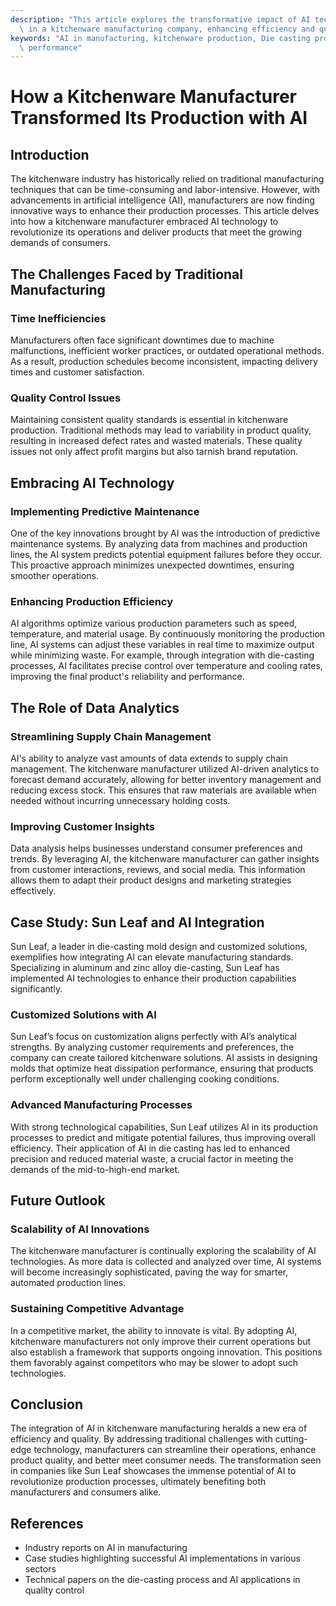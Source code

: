 ```yaml
---
description: "This article explores the transformative impact of AI technology on production processes\
  \ in a kitchenware manufacturing company, enhancing efficiency and quality."
keywords: "AI in manufacturing, kitchenware production, Die casting process, Heat dissipation\
  \ performance"
---
```

# How a Kitchenware Manufacturer Transformed Its Production with AI

## Introduction

The kitchenware industry has historically relied on traditional manufacturing techniques that can be time-consuming and labor-intensive. However, with advancements in artificial intelligence (AI), manufacturers are now finding innovative ways to enhance their production processes. This article delves into how a kitchenware manufacturer embraced AI technology to revolutionize its operations and deliver products that meet the growing demands of consumers.

## The Challenges Faced by Traditional Manufacturing

### Time Inefficiencies

Manufacturers often face significant downtimes due to machine malfunctions, inefficient worker practices, or outdated operational methods. As a result, production schedules become inconsistent, impacting delivery times and customer satisfaction.

### Quality Control Issues

Maintaining consistent quality standards is essential in kitchenware production. Traditional methods may lead to variability in product quality, resulting in increased defect rates and wasted materials. These quality issues not only affect profit margins but also tarnish brand reputation.

## Embracing AI Technology

### Implementing Predictive Maintenance

One of the key innovations brought by AI was the introduction of predictive maintenance systems. By analyzing data from machines and production lines, the AI system predicts potential equipment failures before they occur. This proactive approach minimizes unexpected downtimes, ensuring smoother operations.

### Enhancing Production Efficiency

AI algorithms optimize various production parameters such as speed, temperature, and material usage. By continuously monitoring the production line, AI systems can adjust these variables in real time to maximize output while minimizing waste. For example, through integration with die-casting processes, AI facilitates precise control over temperature and cooling rates, improving the final product's reliability and performance.

## The Role of Data Analytics

### Streamlining Supply Chain Management

AI's ability to analyze vast amounts of data extends to supply chain management. The kitchenware manufacturer utilized AI-driven analytics to forecast demand accurately, allowing for better inventory management and reducing excess stock. This ensures that raw materials are available when needed without incurring unnecessary holding costs.

### Improving Customer Insights

Data analysis helps businesses understand consumer preferences and trends. By leveraging AI, the kitchenware manufacturer can gather insights from customer interactions, reviews, and social media. This information allows them to adapt their product designs and marketing strategies effectively.

## Case Study: Sun Leaf and AI Integration

Sun Leaf, a leader in die-casting mold design and customized solutions, exemplifies how integrating AI can elevate manufacturing standards. Specializing in aluminum and zinc alloy die-casting, Sun Leaf has implemented AI technologies to enhance their production capabilities significantly.

### Customized Solutions with AI

Sun Leaf’s focus on customization aligns perfectly with AI’s analytical strengths. By analyzing customer requirements and preferences, the company can create tailored kitchenware solutions. AI assists in designing molds that optimize heat dissipation performance, ensuring that products perform exceptionally well under challenging cooking conditions.

### Advanced Manufacturing Processes

With strong technological capabilities, Sun Leaf utilizes AI in its production processes to predict and mitigate potential failures, thus improving overall efficiency. Their application of AI in die casting has led to enhanced precision and reduced material waste, a crucial factor in meeting the demands of the mid-to-high-end market.

## Future Outlook

### Scalability of AI Innovations

The kitchenware manufacturer is continually exploring the scalability of AI technologies. As more data is collected and analyzed over time, AI systems will become increasingly sophisticated, paving the way for smarter, automated production lines.

### Sustaining Competitive Advantage

In a competitive market, the ability to innovate is vital. By adopting AI, kitchenware manufacturers not only improve their current operations but also establish a framework that supports ongoing innovation. This positions them favorably against competitors who may be slower to adopt such technologies.

## Conclusion

The integration of AI in kitchenware manufacturing heralds a new era of efficiency and quality. By addressing traditional challenges with cutting-edge technology, manufacturers can streamline their operations, enhance product quality, and better meet consumer needs. The transformation seen in companies like Sun Leaf showcases the immense potential of AI to revolutionize production processes, ultimately benefiting both manufacturers and consumers alike.

## References

- Industry reports on AI in manufacturing
- Case studies highlighting successful AI implementations in various sectors
- Technical papers on the die-casting process and AI applications in quality control
